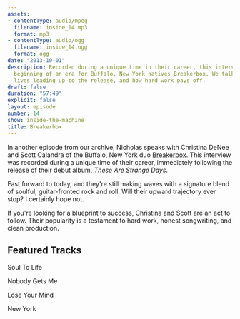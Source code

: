 ```yaml
---
assets:
- contentType: audio/mpeg
  filename: inside_14.mp3
  format: mp3
- contentType: audio/ogg
  filename: inside_14.ogg
  format: ogg
date: "2013-10-01"
description: Recorded during a unique time in their career, this interview marks the
  beginning of an era for Buffalo, New York natives Breakerbox. We talk about their
  lives leading up to the release, and how hard work pays off.
draft: false
duration: "57:49"
explicit: false
layout: episode
number: 14
show: inside-the-machine
title: Breakerbox
---
```

In another episode from our archive, Nicholas speaks with Christina DeNee and Scott Calandra of the Buffalo, New York duo [Breakerbox](http://breakerbox.tv). This interview was recorded during a unique time of their career, immediately following the release of their debut album, *These Are Strange Days*.

Fast forward to today, and they're still making waves with a signature blend of soulful, guitar-fronted rock and roll. Will their upward trajectory ever stop? I certainly hope not.

If you're looking for a blueprint to success, Christina and Scott are an act to follow. Their popularity is a testament to hard work, honest songwriting, and clean production.

## Featured Tracks

Soul To Life

Nobody Gets Me

Lose Your Mind

New York
